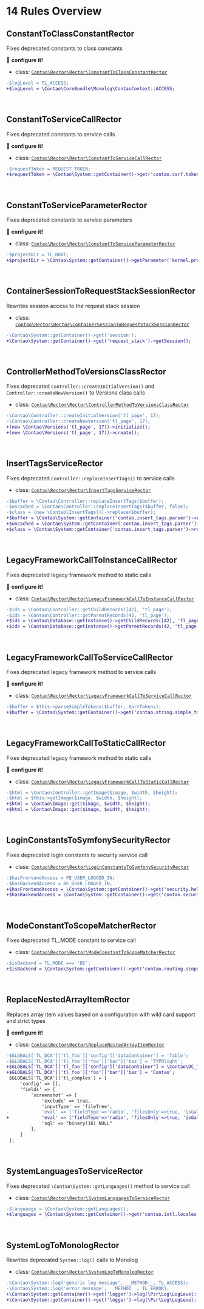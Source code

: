 # 14 Rules Overview

## ConstantToClassConstantRector

Fixes deprecated constants to class constants

:wrench: **configure it!**

- class: [`Contao\Rector\Rector\ConstantToClassConstantRector`](../src/Rector/ConstantToClassConstantRector.php)

```diff
-$logLevel = TL_ACCESS;
+$logLevel = \Contao\CoreBundle\Monolog\ContaoContext::ACCESS;
```

<br>

## ConstantToServiceCallRector

Fixes deprecated constants to service calls

:wrench: **configure it!**

- class: [`Contao\Rector\Rector\ConstantToServiceCallRector`](../src/Rector/ConstantToServiceCallRector.php)

```diff
-$requestToken = REQUEST_TOKEN;
+$requestToken = \Contao\System::getContainer()->get('contao.csrf.token_manager')->getDefaultTokenValue();
```

<br>

## ConstantToServiceParameterRector

Fixes deprecated constants to service parameters

:wrench: **configure it!**

- class: [`Contao\Rector\Rector\ConstantToServiceParameterRector`](../src/Rector/ConstantToServiceParameterRector.php)

```diff
-$projectDir = TL_ROOT;
+$projectDir = \Contao\System::getContainer()->getParameter('kernel.project_dir');
```

<br>

## ContainerSessionToRequestStackSessionRector

Rewrites session access to the request stack session

- class: [`Contao\Rector\Rector\ContainerSessionToRequestStackSessionRector`](../src/Rector/ContainerSessionToRequestStackSessionRector.php)

```diff
-\Contao\System::getContainer()->get('session');
+\Contao\System::getContainer()->get('request_stack')->getSession();
```

<br>

## ControllerMethodToVersionsClassRector

Fixes deprecated `Controller::createInitialVersion()` and `Controller::createNewVersion()` to Versions class calls

- class: [`Contao\Rector\Rector\ControllerMethodToVersionsClassRector`](../src/Rector/ControllerMethodToVersionsClassRector.php)

```diff
-\Contao\Controller::createInitialVersion('tl_page', 17);
-\Contao\Controller::createNewVersion('tl_page', 17);
+(new \Contao\Versions('tl_page', 17))->initialize();
+(new \Contao\Versions('tl_page', 17))->create();
```

<br>

## InsertTagsServiceRector

Fixes deprecated `Controller::replaceInsertTags()` to service calls

- class: [`Contao\Rector\Rector\InsertTagsServiceRector`](../src/Rector/InsertTagsServiceRector.php)

```diff
-$buffer = \Contao\Controller::replaceInsertTags($buffer);
-$uncached = \Contao\Controller::replaceInsertTags($buffer, false);
-$class = (new \Contao\InsertTags())->replace($buffer);
+$buffer = \Contao\System::getContainer('contao.insert_tags.parser')->replace($buffer);
+$uncached = \Contao\System::getContainer('contao.insert_tags.parser')->replaceInline($buffer);
+$class = \Contao\System::getContainer('contao.insert_tags.parser')->replace($buffer);
```

<br>

## LegacyFrameworkCallToInstanceCallRector

Fixes deprecated legacy framework method to static calls

:wrench: **configure it!**

- class: [`Contao\Rector\Rector\LegacyFrameworkCallToInstanceCallRector`](../src/Rector/LegacyFrameworkCallToInstanceCallRector.php)

```diff
-$ids = \Contao\Controller::getChildRecords([42], 'tl_page');
-$ids = \Contao\Controller::getParentRecords(42, 'tl_page');
+$ids = \Contao\Database::getInstance()->getChildRecords([42], 'tl_page');
+$ids = \Contao\Database::getInstance()->getParentRecords(42, 'tl_page');
```

<br>

## LegacyFrameworkCallToServiceCallRector

Fixes deprecated legacy framework method to service calls

:wrench: **configure it!**

- class: [`Contao\Rector\Rector\LegacyFrameworkCallToServiceCallRector`](../src/Rector/LegacyFrameworkCallToServiceCallRector.php)

```diff
-$buffer = $this->parseSimpleTokens($buffer, $arrTokens);
+$buffer = \Contao\System::getContainer()->get('contao.string.simple_token_parser')->parse($buffer, $arrTokens);
```

<br>

## LegacyFrameworkCallToStaticCallRector

Fixes deprecated legacy framework method to static calls

:wrench: **configure it!**

- class: [`Contao\Rector\Rector\LegacyFrameworkCallToStaticCallRector`](../src/Rector/LegacyFrameworkCallToStaticCallRector.php)

```diff
-$html = \Contao\Controller::getImage($image, $width, $height);
-$html = $this->getImage($image, $width, $height);
+$html = \Contao\Image::get($image, $width, $height);
+$html = \Contao\Image::get($image, $width, $height);
```

<br>

## LoginConstantsToSymfonySecurityRector

Fixes deprecated login constants to security service call

- class: [`Contao\Rector\Rector\LoginConstantsToSymfonySecurityRector`](../src/Rector/LoginConstantsToSymfonySecurityRector.php)

```diff
-$hasFrontendAccess = FE_USER_LOGGED_IN;
-$hasBackendAccess = BE_USER_LOGGED_IN;
+$hasFrontendAccess = \Contao\System::getContainer()->get('security.helper')->isGranted('ROLE_MEMBER');
+$hasBackendAccess = \Contao\System::getContainer()->get('contao.security.token_checker')->isPreviewMode();
```

<br>

## ModeConstantToScopeMatcherRector

Fixes deprecated TL_MODE constant to service call

- class: [`Contao\Rector\Rector\ModeConstantToScopeMatcherRector`](../src/Rector/ModeConstantToScopeMatcherRector.php)

```diff
-$isBackend = TL_MODE === 'BE';
+$isBackend = \Contao\System::getContainer()->get('contao.routing.scope_matcher')->isBackendRequest(\Contao\System::getContainer()->get('request_stack')->getCurrentRequest() ?? \Symfony\Component\HttpFoundation\Request::create(''));
```

<br>

## ReplaceNestedArrayItemRector

Replaces array item values based on a configuration with wild card support and strict types

:wrench: **configure it!**

- class: [`Contao\Rector\Rector\ReplaceNestedArrayItemRector`](../src/Rector/ReplaceNestedArrayItemRector.php)

```diff
-$GLOBALS['TL_DCA']['tl_foo']['config']['dataContainer'] = 'Table';
-$GLOBALS['TL_DCA']['tl_foo']['foo']['bar']['baz'] = 'TYPOlight';
+$GLOBALS['TL_DCA']['tl_foo']['config']['dataContainer'] = \Contao\DC_Table::class;
+$GLOBALS['TL_DCA']['tl_foo']['foo']['bar']['baz'] = 'Contao';
 $GLOBALS['TL_DCA']['tl_complex'] = [
     'config' => [],
     'fields' => [
         'screenshot' => [
             'exclude' => true,
             'inputType' => 'fileTree',
-            'eval' => ['fieldType'=>'radio', 'filesOnly'=>true, 'isGallery'=>true, 'extensions'=> Config::get('validImageTypes')],
+            'eval' => ['fieldType'=>'radio', 'filesOnly'=>true, 'isGallery'=>true, 'extensions'=> '%contao.image.valid_extensions%'],
             'sql' => "binary(16) NULL"
         ],
     ]
 ];
```

<br>

## SystemLanguagesToServiceRector

Fixes deprecated `\Contao\System::getLanguages()` method to service call

- class: [`Contao\Rector\Rector\SystemLanguagesToServiceRector`](../src/Rector/SystemLanguagesToServiceRector.php)

```diff
-$languaegs = \Contao\System::getLanguages();
+$languages = \Contao\System::getContainer()->get('contao.intl.locales')->getLocales(null, true);
```

<br>

## SystemLogToMonologRector

Rewrites deprecated `System::log()` calls to Monolog

- class: [`Contao\Rector\Rector\SystemLogToMonologRector`](../src/Rector/SystemLogToMonologRector.php)

```diff
-\Contao\System::log('generic log message', __METHOD__, TL_ACCESS);
-\Contao\System::log('error message', __METHOD__, TL_ERROR);
+\Contao\System::getContainer()->get('logger')->log(\Psr\Log\LogLevel::INFO, 'generic log message', ['contao' => new \Contao\CoreBundle\Monolog\ContaoContext(__METHOD__, \Contao\CoreBundle\Monolog\ContaoContext::ACCESS)]);
+\Contao\System::getContainer()->get('logger')->log(\Psr\Log\LogLevel::ERROR, 'error message', ['contao' => new \Contao\CoreBundle\Monolog\ContaoContext(__METHOD__, \Contao\CoreBundle\Monolog\ContaoContext::ERROR)]);
```

<br>
